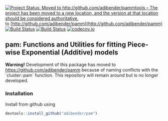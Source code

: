 [![Project Status: Moved to http://github.com/adibender/pammtools – The project has been moved to a new location, and the version at that location should be considered authoritative.](http://www.repostatus.org/badges/latest/moved.svg)](http://www.repostatus.org/#moved) to [http://github.com/adibender/pamm](http://github.com/adibender/pamm)
[![Build Status](https://travis-ci.org/adibender/pam.svg?branch=master)](https://travis-ci.org/adibender/pam)
[![Build Status](https://ci.appveyor.com/api/projects/status/github/adibender/pam?branch=master&svg=true)](https://ci.appveyor.com/project/adibender/pam/branch/master)
[![codecov.io](https://codecov.io/github/adibender/pam/coverage.svg?branch=master)](https://codecov.io/github/adibender/pam/branch/master)

## pam: Functions and Utilities for fitting Piece-wise Exponential (Additive) models

<div class="alert alert-warning">
  <strong>Warning!</strong>
  Development of this package has moved to <a href="https://github.com/adibender/pamm">https://github.com/adibender/pamm</a>
  because of naming conflicts with the `cluster::pam` function.
  This repository will remain around but is no longer developed.
</div>


### Installation
Install from github using
```r
devtools::install_github("adibender/pam")
```
